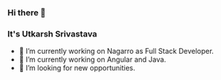 ### Hi there 👋

<!--
**Awakening1-prog/Awakening1-prog** is a ✨ _special_ ✨ repository because its `README.md` (this file) appears on your GitHub profile.

Here are some ideas to get you started:

- 🔭 I’m currently working on ...
- 🌱 I’m currently learning ...
- 👯 I’m looking to collaborate on ...
- 🤔 I’m looking for help with ...
- 💬 Ask me about ...
- 📫 How to reach me: ...
- 😄 Pronouns: ...
- ⚡ Fun fact: ...
-->
### It's Utkarsh Srivastava
- 🔭 I’m currently working on Nagarro as Full Stack Developer.
- 🌱 I’m currently working on  Angular and Java.
- 🤔 I’m looking for new opportunities.
